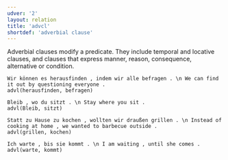 ```yaml
---
udver: '2'
layout: relation
title: 'advcl'
shortdef: 'adverbial clause'
---
```


Adverbial clauses modify a predicate. They include temporal and locative clauses, and clauses that express manner, reason, consequence, alternative or condition.

~~~ sdparse
Wir können es herausfinden , indem wir alle befragen . \n We can find it out by questioning everyone .
advl(herausfinden, befragen)
~~~

~~~ sdparse
Bleib , wo du sitzt . \n Stay where you sit .
advl(Bleib, sitzt)
~~~

~~~ sdparse
Statt zu Hause zu kochen , wollten wir draußen grillen . \n Instead of cooking at home , we wanted to barbecue outside .
advl(grillen, kochen)
~~~

~~~ sdparse
Ich warte , bis sie kommt . \n I am waiting , until she comes .
advl(warte, kommt)
~~~
<!-- Interlanguage links updated Út zář 29 20:43:07 CEST 2020 -->
